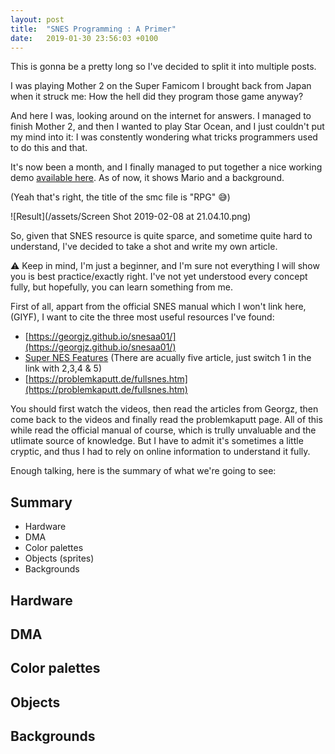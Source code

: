 ```yaml
---
layout: post
title:  "SNES Programming : A Primer"
date:   2019-01-30 23:56:03 +0100
---
```


This is gonna be a pretty long so I've decided to split it into multiple posts.

I was playing Mother 2 on the Super Famicom I brought back from Japan when it
struck me: How the hell did they program those game anyway?

And here I was, looking around on the internet for answers. I managed to finish
Mother 2, and then I wanted to play Star Ocean, and I just couldn't put my mind
into it: I was constently wondering what tricks programmers used to do this and
that.

It's now been a month, and I finally managed to put together a nice working
demo [available here](https://github.com/vivi168/SNES_utils). As of now, it
shows Mario and a background.

(Yeah that's right, the title of the smc file is "RPG" 😅)

![Result](/assets/Screen Shot 2019-02-08 at 21.04.10.png)

So, given that SNES resource is quite sparce, and sometime quite hard to
understand, I've decided to take a shot and write my own article.

⚠️  Keep in mind, I'm just a beginner, and I'm sure not everything I will show
you is best practice/exactly right. I've not yet understood every concept
fully, but hopefully, you can learn something from me.

First of all, appart from the official SNES manual which I won't link here,
(GIYF), I want to cite the three most useful resources I've found:

* [https://georgjz.github.io/snesaa01/](https://georgjz.github.io/snesaa01/)
* [Super NES Features](https://www.youtube.com/playlist?list=PLHQ0utQyFw5KCcj1ljIhExH_lvGwfn6GV)
(There are acually five article, just switch 1 in the link with 2,3,4 & 5)
* [https://problemkaputt.de/fullsnes.htm](https://problemkaputt.de/fullsnes.htm)

You should first watch the videos, then read the articles from Georgz, then
come back to the videos and finally read the problemkaputt page. All of this
while read the official manual of course, which is trully unvaluable and the
utlimate source of knowledge. But I have to admit it's sometimes a little
cryptic, and thus I had to rely on online information to understand it fully.

Enough talking, here is the summary of what we're going to see:

## Summary

* Hardware
* DMA
* Color palettes
* Objects (sprites)
* Backgrounds

## Hardware

## DMA

## Color palettes

## Objects

## Backgrounds
